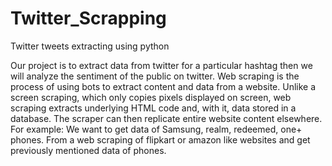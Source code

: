 # Twitter_Scrapping
Twitter tweets extracting using python

Our project is to extract data from twitter for a particular hashtag then we will analyze the sentiment of the public on twitter.
Web scraping is the process of using bots to extract content and data from a website. Unlike a screen scraping, which only copies pixels displayed on screen, web scraping extracts underlying HTML code and, with it, data stored in a database. The scraper can then replicate entire website content elsewhere. For example: We want to get data of Samsung, realm, redeemed, one+ phones. From a web scraping of flipkart or amazon like websites and get previously mentioned data of phones.
